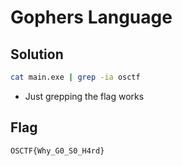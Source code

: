 # Gophers Language

## Solution

```bash
cat main.exe | grep -ia osctf
```

- Just grepping the flag works

## Flag

```
OSCTF{Why_G0_S0_H4rd}
```
